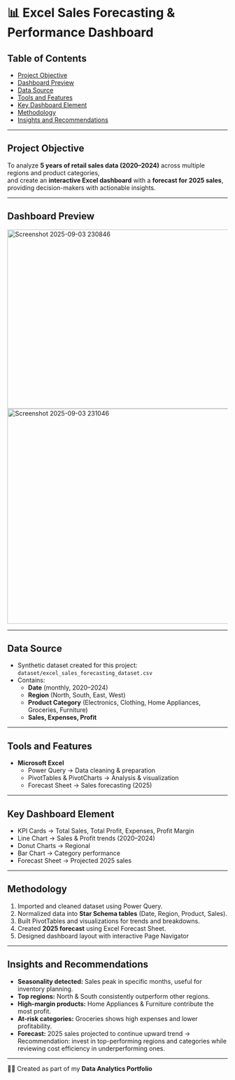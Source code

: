 # 📊 Excel Sales Forecasting & Performance Dashboard

## Table of Contents
- [Project Objective](#project-objective)  
- [Dashboard Preview](#dashboard-preview)  
- [Data Source](#data-source)  
- [Tools and Features](#tools-and-features)  
- [Key Dashboard Element](#key-dashboard-element)  
- [Methodology](#methodology)  
- [Insights and Recommendations](#insights-and-recommendations)  

---

## Project Objective
To analyze **5 years of retail sales data (2020–2024)** across multiple regions and product categories,  
and create an **interactive Excel dashboard** with a **forecast for 2025 sales**, providing decision-makers with actionable insights.

---

## Dashboard Preview
<img width="747" height="409" alt="Screenshot 2025-09-03 230846" src="https://github.com/user-attachments/assets/7193a3dd-c13a-4b9b-b5c1-2efa16bf9d8d" />

<img width="943" height="491" alt="Screenshot 2025-09-03 231046" src="https://github.com/user-attachments/assets/35144f2d-f9a5-47b7-aedb-6a1c03373042" />



---

## Data Source
- Synthetic dataset created for this project:  
  `dataset/excel_sales_forecasting_dataset.csv`  
- Contains:  
  - **Date** (monthly, 2020–2024)  
  - **Region** (North, South, East, West)  
  - **Product Category** (Electronics, Clothing, Home Appliances, Groceries, Furniture)  
  - **Sales, Expenses, Profit**

---

## Tools and Features
- **Microsoft Excel**  
  - Power Query → Data cleaning & preparation  
  - PivotTables & PivotCharts → Analysis & visualization  
  - Forecast Sheet → Sales forecasting (2025)   

---

## Key Dashboard Element
- KPI Cards → Total Sales, Total Profit, Expenses, Profit Margin  
- Line Chart → Sales & Profit trends (2020–2024)  
- Donut Charts → Regional
- Bar Chart → Category performance  
- Forecast Sheet → Projected 2025 sales  


---

## Methodology
1. Imported and cleaned dataset using Power Query.  
2. Normalized data into **Star Schema tables** (Date, Region, Product, Sales).  
3. Built PivotTables and visualizations for trends and breakdowns.  
4. Created **2025 forecast** using Excel Forecast Sheet.  
5. Designed dashboard layout with interactive Page Navigator  

---

## Insights and Recommendations
- **Seasonality detected:** Sales peak in specific months, useful for inventory planning.  
- **Top regions:** North & South consistently outperform other regions.  
- **High-margin products:** Home Appliances & Furniture contribute the most profit.  
- **At-risk categories:** Groceries shows high expenses and lower profitability.  
- **Forecast:** 2025 sales projected to continue upward trend → Recommendation: invest in top-performing regions and categories while reviewing cost efficiency in underperforming ones.  

---

👨‍💻 Created as part of my **Data Analytics Portfolio**
